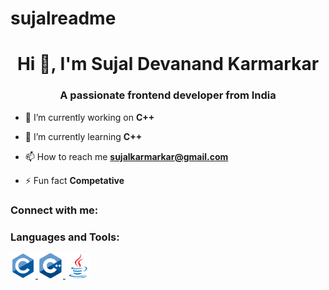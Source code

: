 # sujalreadme
<h1 align="center">Hi 👋, I'm Sujal Devanand Karmarkar</h1>
<h3 align="center">A passionate frontend developer from India</h3>

- 🔭 I’m currently working on **C++**

- 🌱 I’m currently learning **C++**

- 📫 How to reach me **sujalkarmarkar@gmail.com**

- ⚡ Fun fact **Competative**

<h3 align="left">Connect with me:</h3>
<p align="left">
</p>

<h3 align="left">Languages and Tools:</h3>
<p align="left"> <a href="https://www.cprogramming.com/" target="_blank" rel="noreferrer"> <img src="https://raw.githubusercontent.com/devicons/devicon/master/icons/c/c-original.svg" alt="c" width="40" height="40"/> </a> <a href="https://www.w3schools.com/cpp/" target="_blank" rel="noreferrer"> <img src="https://raw.githubusercontent.com/devicons/devicon/master/icons/cplusplus/cplusplus-original.svg" alt="cplusplus" width="40" height="40"/> </a> <a href="https://www.java.com" target="_blank" rel="noreferrer"> <img src="https://raw.githubusercontent.com/devicons/devicon/master/icons/java/java-original.svg" alt="java" width="40" height="40"/> </a> </p>
